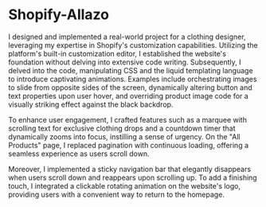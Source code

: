 # Shopify-Allazo

I designed and implemented a real-world project for a clothing designer, leveraging my expertise in Shopify's customization capabilities. Utilizing the platform's built-in customization editor, I established the website's foundation without delving into extensive code writing. Subsequently, I delved into the code, manipulating CSS and the liquid templating language to introduce captivating animations. Examples include orchestrating images to slide from opposite sides of the screen, dynamically altering button and text properties upon user hover, and overriding product image code for a visually striking effect against the black backdrop.

To enhance user engagement, I crafted features such as a marquee with scrolling text for exclusive clothing drops and a countdown timer that dynamically zooms into focus, instilling a sense of urgency. On the "All Products" page, I replaced pagination with continuous loading, offering a seamless experience as users scroll down.

Moreover, I implemented a sticky navigation bar that elegantly disappears when users scroll down and reappears upon scrolling up. To add a finishing touch, I integrated a clickable rotating animation on the website's logo, providing users with a convenient way to return to the homepage. 
